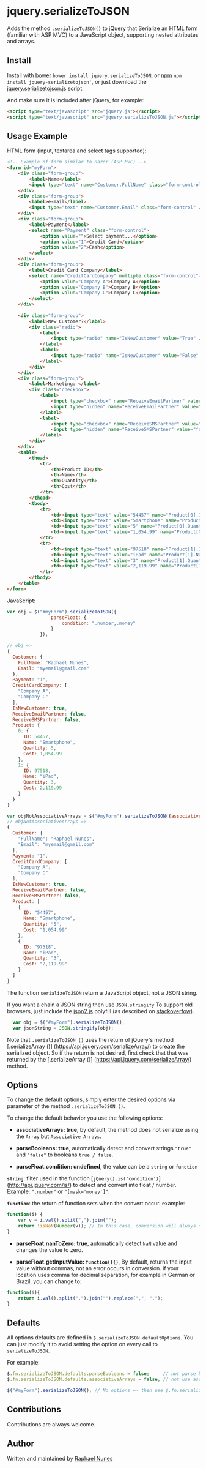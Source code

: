 # jquery.serializeToJSON


Adds the method `.serializeToJSON()` to [jQuery](http://jquery.com/) that Serialize an HTML form (familiar with ASP MVC) to a JavaScript object, supporting nested attributes and arrays.

Install
-------

Install with [bower](http://bower.io/) `bower install jquery.serializeToJSON`, or [npm](https://www.npmjs.com/) `npm install jquery-serializetojson'`, or just download the [jquery.serializetojson.js](https://github.com/raphaelm22/jquery.serializeToJSON/raw/master/src/jquery.serializeToJson.js) script.

And make sure it is included after jQuery, for example:
```html
<script type="text/javascript" src="jquery.js"></script>
<script type="text/javascript" src="jquery.serializeToJSON.js"></script>
```

Usage Example
-------------

HTML form (input, textarea and select tags supported):

```html
<!-- Example of form similar to Razor (ASP MVC) -->
<form id="myForm">
	<div class="form-group">
		<label>Name</label>
		<input type="text" name="Customer.FullName" class="form-control" />
	</div>
	<div class="form-group">
		<label>e-mail</label>
		<input type="text" name="Customer.Email" class="form-control" />
	</div>
	<div class="form-group">
		<label>Payment</label>
		<select name="Payment" class="form-control">
			<option value="">Select payment...</option>
			<option value="1">Credit Card</option>
			<option value="2">Cash</option>
		</select>
	</div>
	<div class="form-group">
		<label>Credit Card Company</label>
		<select name="CreditCardCompany" multiple class="form-control">
			<option value="Company A">Company A</option>
			<option value="Company B">Company B</option>
			<option value="Company C">Company C</option>
		</select>
	</div>
	
	<div class="form-group">
		<label>New Customer?</label>
		<div class="radio">
			<label>
				<input type="radio" name="IsNewCustomer" value="True" /> Yes
			</label>
			<label>
				<input type="radio" name="IsNewCustomer" value="False" /> No
			</label>
		</div>
	</div>
	<div class="form-group">
		<label>Marketing: </label>
		<div class="checkbox">
			<label>
				<input type="checkbox" name="ReceiveEmailPartner" value="true" /> You agree to receive e-mail partner?
				<input type="hidden" name="ReceiveEmailPartner" value="false" />
			</label>
			<label>
				<input type="checkbox" name="ReceiveSMSPartner" value="true" /> You agree to receive SMS partner?
				<input type="hidden" name="ReceiveSMSPartner" value="false" />
			</label>
		</div>
	</div>
	<table>
		<thead>
			<tr>
				<th>Product ID</th>
				<th>Name</th>
				<th>Quantity</th>
				<th>Cost</th>
			</tr>
		</thead>
		<tbody>
			<tr>
				<td><input type="text" value="54457" name="Product[0].ID" class="number" /></td>
				<td><input type="text" value="Smartphone" name="Product[0].Name" /></td>
				<td><input type="text" value="5" name="Product[0].Quantity" class="number" /></td>
				<td><input type="text" value="1,054.99" name="Product[0].Cost" class="money" /></td>
			</tr>
			<tr>
				<td><input type="text" value="97518" name="Product[1].ID" class="number" /></td>
				<td><input type="text" value="iPad" name="Product[1].Name" /></td>
				<td><input type="text" value="3" name="Product[1].Quantity" class="number" /></td>
				<td><input type="text" value="2,119.99" name="Product[1].Cost" class="money" /></td>
			</tr>
		</tbody>
	</table>
</form>

```

JavaScript:

```javascript
var obj = $("#myForm").serializeToJSON({
				parseFloat: {
					condition: ".number,.money"
				}			
			});

// obj =>
{
  Customer: {
    FullName: "Raphael Nunes",
    Email: "myemail@gmail.com"
  },
  Payment: "1",
  CreditCardCompany: [
    "Company A",
    "Company C"
  ],
  IsNewCustomer: true,
  ReceiveEmailPartner: false,
  ReceiveSMSPartner: false,
  Product: {
    0: {
      ID: 54457,
      Name: "Smartphone",
      Quantity: 5,
	  Cost: 1,054.99
    },
    1: {
      ID: 97518,
      Name: "iPad",
      Quantity: 3,
	  Cost: 2,119.99
    }
  }
}

var objNotAssociativeArrays = $("#myForm").serializeToJSON({associativeArrays: false});
// objNotAssociativeArrays =>
{
  Customer: {
    "FullName": "Raphael Nunes",
    "Email": "myemail@gmail.com"
  },
  Payment: "1",
  CreditCardCompany: [
    "Company A",
    "Company C"
  ],
  IsNewCustomer: true,
  ReceiveEmailPartner: false,
  ReceiveSMSPartner: false,
  Product: [
    {
      ID: "54457",
      Name: "Smartphone",
      Quantity: "5",
	  Cost: "1,054.99"
    },
    {
      ID: "97518",
      Name: "iPad",
      Quantity: "3",
	  Cost: "2,119.99"
    }
  ]
}
```

The function `serializeToJSON` return a JavaScript object, not a JSON string.

If you want a chain a JSON string then use `JSON.stringify`
To support old browsers, just include the [json2.js](https://github.com/douglascrockford/JSON-js) polyfill (as described on [stackoverfow](http://stackoverflow.com/questions/191881/serializing-to-json-in-jquery)).

```javascript
  var obj = $("#myForm").serializeToJSON();
  var jsonString = JSON.stringify(obj);
```

Note that `.serializeToJSON ()` uses the return of jQuery's method [.serializeArray ()] (https://api.jquery.com/serializeArray/) to create the serialized object.
So if the return is not desired, first check that that was returned by the [.serializeArray ()] (https://api.jquery.com/serializeArray/) method.


Options
-------

To change the default options, simply enter the desired options via parameter of the method `.serializeToJSON ()`.

To change the default behavior you use the following options:

  * **associativeArrays: true**, by default, the method does not serialize using the `Array` but `Associative Arrays`.
  
  * **parseBooleans: true**, automatically detect and convert strings `"true"` and `"false"` to booleans `true / false`.
  
  * **parseFloat.condition: undefined**, the value can be a `string` or `function`
  
  **`string`**: filter used in the function [`jQuery().is('condition')`] (http://api.jquery.com/is/) to detect and convert into float / number. Example: `".number"` or `"[mask='money']"`.
  
  **`function`**: the return of function sets when the convert occur. example:
```javascript
function(i) {
	var v = i.val().split(",").join("");
	return !isNaN(Number(v)); // In this case, conversion will always occur when possible
}
```
  
  * **parseFloat.nanToZero: true**, automatically detect `NaN` value and changes the value to zero.
  
  * **parseFloat.getInputValue: `function(){}`**, By default, returns the input value without commas, not an error occurs in conversion.
  if your location uses comma for decimal separation, for example in German or Brazil, you can change to: 
```javascript
function(i){ 
	return i.val().split(".").join("").replace(",", "."); 
}
```
  
  

## Defaults ##

All options defaults are defined in `$.serializeToJSON.defaultOptions`. You can just modify it to avoid setting the option on every call to `serializeToJSON`.

For example:

```javascript
$.fn.serializeToJSON.defaults.parseBooleans = false;     // not parse booleans by default
$.fn.serializeToJSON.defaults.associativeArrays = false; // not use associative array by default

$("#myForm").serializeToJSON(); // No options => then use $.fn.serializeToJSON.defaults
```

Contributions
-------------

Contributions are always welcome.


Author
-------

Written and maintained by [Raphael Nunes](https://github.com/raphaelm22)



